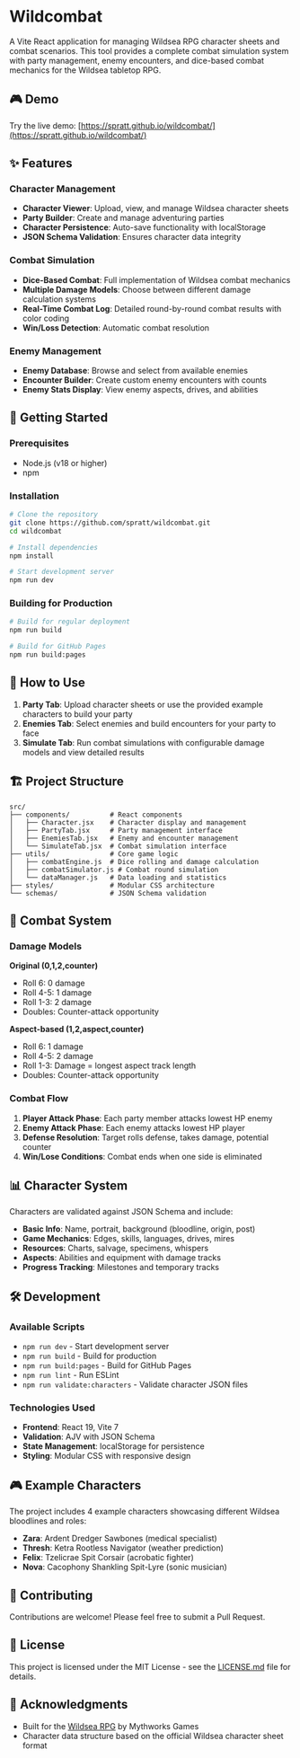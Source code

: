 # Wildcombat

A Vite React application for managing Wildsea RPG character sheets and combat scenarios. This tool provides a complete combat simulation system with party management, enemy encounters, and dice-based combat mechanics for the Wildsea tabletop RPG.

## 🎮 Demo

Try the live demo: [https://spratt.github.io/wildcombat/](https://spratt.github.io/wildcombat/)

## ✨ Features

### Character Management
- **Character Viewer**: Upload, view, and manage Wildsea character sheets
- **Party Builder**: Create and manage adventuring parties
- **Character Persistence**: Auto-save functionality with localStorage
- **JSON Schema Validation**: Ensures character data integrity

### Combat Simulation
- **Dice-Based Combat**: Full implementation of Wildsea combat mechanics
- **Multiple Damage Models**: Choose between different damage calculation systems
- **Real-Time Combat Log**: Detailed round-by-round combat results with color coding
- **Win/Loss Detection**: Automatic combat resolution

### Enemy Management
- **Enemy Database**: Browse and select from available enemies
- **Encounter Builder**: Create custom enemy encounters with counts
- **Enemy Stats Display**: View enemy aspects, drives, and abilities

## 🚀 Getting Started

### Prerequisites
- Node.js (v18 or higher)
- npm

### Installation

```bash
# Clone the repository
git clone https://github.com/spratt/wildcombat.git
cd wildcombat

# Install dependencies
npm install

# Start development server
npm run dev
```

### Building for Production

```bash
# Build for regular deployment
npm run build

# Build for GitHub Pages
npm run build:pages
```

## 🎲 How to Use

1. **Party Tab**: Upload character sheets or use the provided example characters to build your party
2. **Enemies Tab**: Select enemies and build encounters for your party to face
3. **Simulate Tab**: Run combat simulations with configurable damage models and view detailed results

## 🏗️ Project Structure

```
src/
├── components/          # React components
│   ├── Character.jsx    # Character display and management
│   ├── PartyTab.jsx     # Party management interface
│   ├── EnemiesTab.jsx   # Enemy and encounter management
│   └── SimulateTab.jsx  # Combat simulation interface
├── utils/               # Core game logic
│   ├── combatEngine.js  # Dice rolling and damage calculation
│   ├── combatSimulator.js # Combat round simulation
│   └── dataManager.js   # Data loading and statistics
├── styles/              # Modular CSS architecture
└── schemas/             # JSON Schema validation
```

## 🎯 Combat System

### Damage Models

**Original (0,1,2,counter)**
- Roll 6: 0 damage
- Roll 4-5: 1 damage  
- Roll 1-3: 2 damage
- Doubles: Counter-attack opportunity

**Aspect-based (1,2,aspect,counter)**
- Roll 6: 1 damage
- Roll 4-5: 2 damage
- Roll 1-3: Damage = longest aspect track length
- Doubles: Counter-attack opportunity

### Combat Flow
1. **Player Attack Phase**: Each party member attacks lowest HP enemy
2. **Enemy Attack Phase**: Each enemy attacks lowest HP player
3. **Defense Resolution**: Target rolls defense, takes damage, potential counter
4. **Win/Lose Conditions**: Combat ends when one side is eliminated

## 📊 Character System

Characters are validated against JSON Schema and include:
- **Basic Info**: Name, portrait, background (bloodline, origin, post)
- **Game Mechanics**: Edges, skills, languages, drives, mires
- **Resources**: Charts, salvage, specimens, whispers
- **Aspects**: Abilities and equipment with damage tracks
- **Progress Tracking**: Milestones and temporary tracks

## 🛠️ Development

### Available Scripts

- `npm run dev` - Start development server
- `npm run build` - Build for production
- `npm run build:pages` - Build for GitHub Pages
- `npm run lint` - Run ESLint
- `npm run validate:characters` - Validate character JSON files

### Technologies Used

- **Frontend**: React 19, Vite 7
- **Validation**: AJV with JSON Schema
- **State Management**: localStorage for persistence
- **Styling**: Modular CSS with responsive design

## 🎮 Example Characters

The project includes 4 example characters showcasing different Wildsea bloodlines and roles:

- **Zara**: Ardent Dredger Sawbones (medical specialist)
- **Thresh**: Ketra Rootless Navigator (weather prediction)
- **Felix**: Tzelicrae Spit Corsair (acrobatic fighter)
- **Nova**: Cacophony Shankling Spit-Lyre (sonic musician)

## 🤝 Contributing

Contributions are welcome! Please feel free to submit a Pull Request.

## 📄 License

This project is licensed under the MIT License - see the [LICENSE.md](LICENSE.md) file for details.

## 🙏 Acknowledgments

- Built for the [Wildsea RPG](https://www.mythworksgames.com/the-wildsea) by Mythworks Games
- Character data structure based on the official Wildsea character sheet format